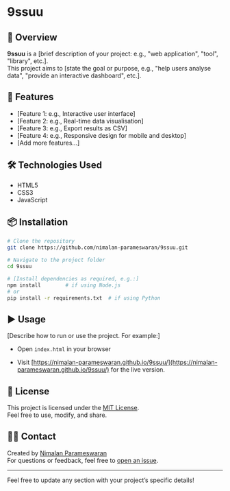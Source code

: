 # 9ssuu

## 📖 Overview

**9ssuu** is a [brief description of your project: e.g., "web application", "tool", "library", etc.].  
This project aims to [state the goal or purpose, e.g., "help users analyse data", "provide an interactive dashboard", etc.].

## 🚀 Features

- [Feature 1: e.g., Interactive user interface]
- [Feature 2: e.g., Real-time data visualisation]
- [Feature 3: e.g., Export results as CSV]
- [Feature 4: e.g., Responsive design for mobile and desktop]
- [Add more features...]

## 🛠️ Technologies Used

  - HTML5
  - CSS3
  - JavaScript

## 📦 Installation

```bash
# Clone the repository
git clone https://github.com/nimalan-parameswaran/9ssuu.git

# Navigate to the project folder
cd 9ssuu

# [Install dependencies as required, e.g.:]
npm install        # if using Node.js
# or
pip install -r requirements.txt  # if using Python
```

## ▶️ Usage

[Describe how to run or use the project. For example:]

- Open `index.html` in your browser  

- Visit [https://nimalan-parameswaran.github.io/9ssuu/](https://nimalan-parameswaran.github.io/9ssuu/) for the live version.


## 📄 License

This project is licensed under the [MIT License](LICENSE).  
Feel free to use, modify, and share.

## 🙋‍♂️ Contact

Created by [Nimalan Parameswaran](https://github.com/nimalan-parameswaran)  
For questions or feedback, feel free to [open an issue](https://github.com/nimalan-parameswaran/9ssuu/issues).

---

Feel free to update any section with your project’s specific details!
